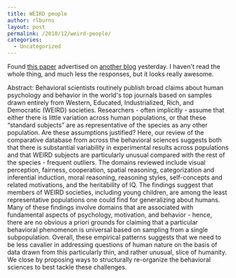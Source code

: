 ```yaml
---
title: WEIRD people
author: rlburns
layout: post
permalink: /2010/12/weird-people/
categories:
  - Uncategorized
---
```


Found [this paper](http://www2.psych.ubc.ca/~henrich/pdfs/WeirdPeople.pdf) advertised on [another blog](http://plsj.tumblr.com) yesterday. I haven't read the whole thing, and much less the responses, but it looks really awesome.

Abstract: Behavioral scientists routinely publish broad claims about human psychology and behavior in the world's top journals based on samples drawn entirely from Western, Educated, Industrialized, Rich, and Democratic (WEIRD) societies. Researchers - often implicitly - assume that either there is little variation across human populations, or that these “standard subjects” are as representative of the species as any other population. Are these assumptions justified? Here, our review of the comparative database from across the behavioral sciences suggests both that there is substantial variability in experimental results across populations and that WEIRD subjects are particularly unusual compared with the rest of the species - frequent outliers. The domains reviewed include visual perception, fairness, cooperation, spatial reasoning, categorization and inferential induction, moral reasoning, reasoning styles, self-concepts and related motivations, and the heritability of IQ. The findings suggest that members of WEIRD societies, including young children, are among the least representative populations one could find for generalizing about humans. Many of these findings involve domains that are associated with fundamental aspects of psychology, motivation, and behavior - hence, there are no obvious a priori grounds for claiming that a particular behavioral phenomenon is universal based on sampling from a single subpopulation. Overall, these empirical patterns suggests that we need to be less cavalier in addressing questions of human nature on the basis of data drawn from this particularly thin, and rather unusual, slice of humanity. We close by proposing ways to structurally re-organize the behavioral sciences to best tackle these challenges.